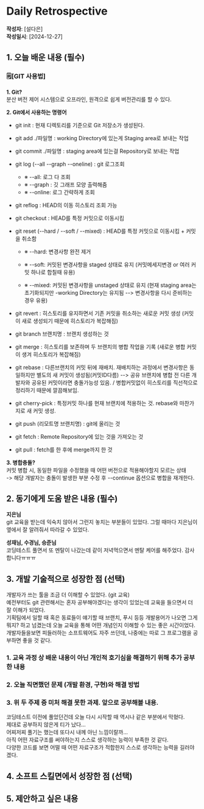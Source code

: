 # Daily Retrospective

**작성자**: [설다은]  
**작성일시**: [2024-12-27]

## 1. 오늘 배운 내용 (필수)

### 🗒️[GIT 사용법]

**1. Git?**<br>
분산 버전 제어 시스템으로 오프라인, 원격으로 쉽게 버전관리를 할 수 있다.<br>

**2. Git에서 사용하는 명령어**

- git init : 현재 디렉토리를 기준으로 Git 저장소가 생성된다.<br>
- git add ./파일명 : working Directory에 있는게 Staging area로 보내는 작업<br>
- git commit ./파일명 : staging area에 있는걸 Repository로 보내는 작업<br>
- git log (--all --graph --oneline) : git 로그조회<br>

  - ※ --all: 로그 다 조회<br>
  - ※ --graph : 깃 그래프 모양 출력해줌<br>
  - ※ --online: 로그 간략하게 조회<br>

- git reflog : HEAD의 이동 히스토리 조회 가능<br>
- git checkout : HEAD를 특정 커밋으로 이동시킴<br>

- git reset (--hard / --soft / --mixed) : HEAD를 특정 커밋으로 이동시킴 + 커밋을 취소함<br>

  - ※ --hard: 변경사항 완전 제거<br>
  - ※ --soft: 커밋된 변경사항을 staged 상태로 유지 (커밋메세지변경 or 여러 커밋 하나로 합칠때 유용)<br>

  - ※ --mixed: 커밋된 변경사항을 unstaged 상태로 유지 (현재 staging area는 초기화되지만 -working Directory는 유지됨 --> 변경사항을 다시 준비하는 경우 유용)

- git revert : 히스토리를 유지하면서 기존 커밋을 취소하는 새로운 커밋 생성 (커밋이 새로 생성되기 때문에 히스토리가 복잡해짐)<br>
- git branch 브랜치명 : 브랜치 생성하는 것<br>
- git merge : 히스토리를 보존하며 두 브랜치의 병합 작업을 기록 (새로운 병합 커밋이 생겨 히스토리가 복잡해짐)<br>
- git rebase : 다른브랜치의 커밋 뒤에 재배치. 재배치하는 과정에서 변경사항은 동일하지만 별도의 새 커밋이 생성됨(커밋ID다름) --> 공유 브랜치에 병합 전 다른 개발자와 공유된 커밋이라면 충돌가능성 있음. / 병합커밋없이 히스토리를 직선적으로 정리하기 때문에 깔끔해보임.<br>
- git cherry-pick : 특정커밋 하나를 현재 브랜치에 적용하는 것. rebase와 마찬가지로 새 커밋 생성.<br>
- git push (리모트명 브랜치명) : git에 올리는 것<br>
- git fetch : Remote Repository에 있는 것을 가져오는 것<br>
- git pull : fetch를 한 후에 merge까지 한 것<br>

**3. 병합충돌?**<br>
커밋 병합 시, 동일한 파일을 수정했을 때 어떤 버전으로 적용해야할지 모르는 상태<br>
-> 해당 개발자는 충돌이 발생한 부분 수정 후 --continue 옵션으로 병합을 재개한다.

## 2. 동기에게 도움 받은 내용 (필수)

**지은님**<br>
git 교육을 받는데 익숙치 않아서 그런지 놓치는 부분들이 있었다. 그럴 때마다 지은님이 옆에서 잘 알려줘서 따라갈 수 있었다.

**성재님, 수경님, 승준님**<br>
코딩테스트 풀면서 또 멘탈이 나갔는데 같이 저녁먹으면서 멘탈 케어를 해주었다. 감사합니다ㅠㅠㅠ

## 3. 개발 기술적으로 성장한 점 (선택)

개발자가 쓰는 툴을 조금 더 이해할 수 있었다. (git 교육)<br>
예전부터도 git 관련해서는 혼자 공부해야겠다는 생각이 있었는데 교육을 들으면서 더 잘 이해가 되었다.<br>
기획팀에서 일할 때 혹은 동료들이 얘기할 때 브랜치, 푸시 등등 개발용어가 나오면 그게뭐지? 하고 넘겼는데 오늘 교육을 통해 어떤 개념인지 이해할 수 있는 좋은 시간이었다.<br>
개발자들을보면 피들러하는 소프트웨어도 자주 쓰던데, 나중에는 따로 그 프로그램을 공부하면 좋을 것 같다.<br>

### 1. 교육 과정 상 배운 내용이 아닌 개인적 호기심을 해결하기 위해 추가 공부한 내용

### 2. 오늘 직면했던 문제 (개발 환경, 구현)와 해결 방법

### 3. 위 두 주제 중 미처 해결 못한 과제. 앞으로 공부해볼 내용.

코딩테스트 이전에 풀었던건데 오늘 다시 시작할 때 역시나 같은 부분에서 막혔다.<br>
제대로 공부하지 않은게 티가 났다...<br>
어찌저찌 풀기는 했는데 또다시 내께 아닌 느낌이랄까...<br>
아직 어떤 자료구조를 써야하는지 스스로 생각하는 능력이 부족한 것 같다.<br>
다양한 코드를 보면 어떨 때 어떤 자료구조가 적합한지 스스로 생각하는 능력을 길러야겠다.<br>

## 4. 소프트 스킬면에서 성장한 점 (선택)

## 5. 제안하고 싶은 내용

